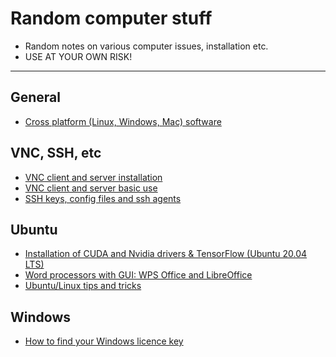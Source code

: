 # Random computer stuff

- Random notes on various computer issues, installation etc.  
- USE AT YOUR OWN RISK!

----------------------

## General

- [Cross platform (Linux, Windows, Mac) software](cross-platform-software.md)

## VNC, SSH, etc

- [VNC client and server installation](vnc-installation.md)
- [VNC client and server basic use](vnc-how-to-use.md)
- [SSH keys, config files and ssh agents](ssh-keys.md)

## Ubuntu

- [Installation of CUDA and Nvidia drivers & TensorFlow (Ubuntu 20.04 LTS)](ubuntu/cuda-and-nvidia-drivers.md)
- [Word processors with GUI: WPS Office and LibreOffice](ubuntu/word-processors-with-gui.md)
- [Ubuntu/Linux tips and tricks](ubuntu/tips-and-tricks.md)

## Windows

- [How to find your Windows licence key](windows-licence-key.md)
